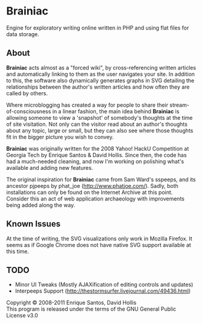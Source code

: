 # Brainiac

Engine for exploratory writing online written in PHP and using flat files for data storage.

## About

**Brainiac** acts almost as a "forced wiki", by cross-referencing written articles and automatically linking to them as the user navigates your site. In addition to this, the software also dynamically generates graphs in SVG detailing the relationships between the author's written articles and how often they are called by others.

Where microblogging has created a way for people to share their stream-of-consciousness in a linear fashion, the main idea behind **Brainiac** is allowing someone to view a 'snapshot' of somebody's thoughts at the time of site visitation. Not only can the visitor read about an author's thoughts about any topic, large or small, but they can also see where those thoughts fit in the bigger picture you wish to convey.

**Brainiac** was originally written for the 2008 Yahoo! HackU Competition at Georgia Tech by Enrique Santos & David Hollis. Since then, the code has had a much-needed cleaning, and now I'm working on polishing what's available and adding new features.

The original inspiration for **Brainiac** came from Sam Ward's sspeeps, and its ancestor pjpeeps by phat_joe (http://www.phatjoe.com/). Sadly, both installations can only be found on the Internet Archive at this point. Consider this an act of web application archaeology with improvements being added along the way.

## Known Issues

At the time of writing, the SVG visualizations only work in Mozilla Firefox. It seems as if Google Chrome does not have native SVG support available at this time.

## TODO

- Minor UI Tweaks (Mostly AJAXification of editing controls and updates)
- Interpeeps Support (http://thestormsurfer.livejournal.com/49436.html)

Copyright &copy; 2008-2011 Enrique Santos, David Hollis<br />
This program is released under the terms of the GNU General Public License v3.0

